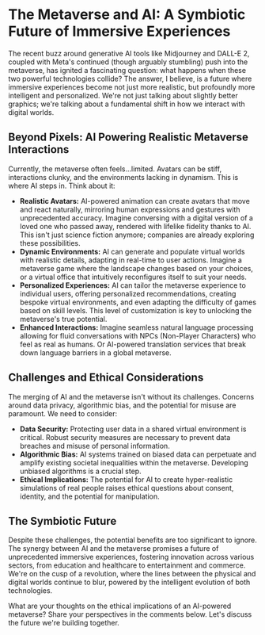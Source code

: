 # The Metaverse and AI: A Symbiotic Future of Immersive Experiences

The recent buzz around generative AI tools like Midjourney and DALL-E 2, coupled with Meta's continued (though arguably stumbling) push into the metaverse, has ignited a fascinating question: what happens when these two powerful technologies collide? The answer, I believe, is a future where immersive experiences become not just more realistic, but profoundly more intelligent and personalized.  We're not just talking about slightly better graphics; we're talking about a fundamental shift in how we interact with digital worlds.

## Beyond Pixels: AI Powering Realistic Metaverse Interactions

Currently, the metaverse often feels…limited.  Avatars can be stiff, interactions clunky, and the environments lacking in dynamism. This is where AI steps in.  Think about it:

* **Realistic Avatars:** AI-powered animation can create avatars that move and react naturally, mirroring human expressions and gestures with unprecedented accuracy. Imagine conversing with a digital version of a loved one who passed away, rendered with lifelike fidelity thanks to AI.  This isn't just science fiction anymore; companies are already exploring these possibilities.
* **Dynamic Environments:** AI can generate and populate virtual worlds with realistic details, adapting in real-time to user actions.  Imagine a metaverse game where the landscape changes based on your choices, or a virtual office that intuitively reconfigures itself to suit your needs.
* **Personalized Experiences:** AI can tailor the metaverse experience to individual users, offering personalized recommendations, creating bespoke virtual environments, and even adapting the difficulty of games based on skill levels.  This level of customization is key to unlocking the metaverse's true potential.
* **Enhanced Interactions:** Imagine seamless natural language processing allowing for fluid conversations with NPCs (Non-Player Characters) who feel as real as humans. Or AI-powered translation services that break down language barriers in a global metaverse.

## Challenges and Ethical Considerations

The merging of AI and the metaverse isn't without its challenges.  Concerns around data privacy, algorithmic bias, and the potential for misuse are paramount.  We need to consider:

* **Data Security:** Protecting user data in a shared virtual environment is critical. Robust security measures are necessary to prevent data breaches and misuse of personal information.
* **Algorithmic Bias:** AI systems trained on biased data can perpetuate and amplify existing societal inequalities within the metaverse.  Developing unbiased algorithms is a crucial step.
* **Ethical Implications:**  The potential for AI to create hyper-realistic simulations of real people raises ethical questions about consent, identity, and the potential for manipulation.


## The Symbiotic Future

Despite these challenges, the potential benefits are too significant to ignore. The synergy between AI and the metaverse promises a future of unprecedented immersive experiences, fostering innovation across various sectors, from education and healthcare to entertainment and commerce.  We're on the cusp of a revolution, where the lines between the physical and digital worlds continue to blur, powered by the intelligent evolution of both technologies.

What are your thoughts on the ethical implications of an AI-powered metaverse? Share your perspectives in the comments below.  Let's discuss the future we're building together.
